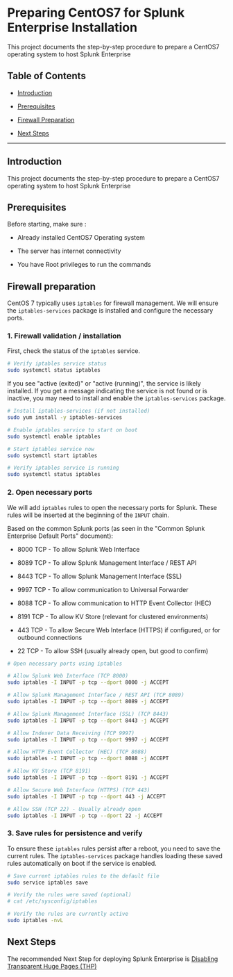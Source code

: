 # Preparing CentOS7 for Splunk Enterprise Installation

This project documents the step-by-step procedure to prepare a CentOS7 operating system to host Splunk Enterprise

## Table of Contents

* [Introduction](#introduction)

* [Prerequisites](#prerequisites)

* [Firewall Preparation](#firewall-preparation)

* [Next Steps](#next-steps)

---

## Introduction

This project documents the step-by-step procedure to prepare a CentOS7 operating system to host Splunk Enterprise

## Prerequisites

Before starting, make sure :

* Already installed CentOS7 Operating system

* The server has internet connectivity

* You have Root privileges to run the commands

## Firewall preparation

CentOS 7 typically uses `iptables` for firewall management. We will ensure the `iptables-services` package is installed and configure the necessary ports.

### 1. Firewall validation / installation

First, check the status of the `iptables` service.

```bash
# Verify iptables service status
sudo systemctl status iptables
```

If you see "active (exited)" or "active (running)", the service is likely installed. If you get a message indicating the service is not found or is inactive, you may need to install and enable the `iptables-services` package.

```bash
# Install iptables-services (if not installed)
sudo yum install -y iptables-services

# Enable iptables service to start on boot
sudo systemctl enable iptables

# Start iptables service now
sudo systemctl start iptables

# Verify iptables service is running
sudo systemctl status iptables
```

### 2. Open necessary ports

We will add `iptables` rules to open the necessary ports for Splunk. These rules will be inserted at the beginning of the `INPUT` chain.

Based on the common Splunk ports (as seen in the "Common Splunk Enterprise Default Ports" document):

* 8000 TCP - To allow Splunk Web Interface

* 8089 TCP - To allow Splunk Management Interface / REST API
  
* 8443 TCP - To allow Splunk Management Interface (SSL)

* 9997 TCP - To allow communication to Universal Forwarder

* 8088 TCP - To allow communication to HTTP Event Collector (HEC)

* 8191 TCP - To allow KV Store (relevant for clustered environments)

* 443 TCP - To allow Secure Web Interface (HTTPS) if configured, or for outbound connections

* 22 TCP - To allow SSH (usually already open, but good to confirm)

```bash
# Open necessary ports using iptables

# Allow Splunk Web Interface (TCP 8000)
sudo iptables -I INPUT -p tcp --dport 8000 -j ACCEPT

# Allow Splunk Management Interface / REST API (TCP 8089)
sudo iptables -I INPUT -p tcp --dport 8089 -j ACCEPT

# Allow Splunk Management Interface (SSL) (TCP 8443)
sudo iptables -I INPUT -p tcp --dport 8443 -j ACCEPT

# Allow Indexer Data Receiving (TCP 9997)
sudo iptables -I INPUT -p tcp --dport 9997 -j ACCEPT

# Allow HTTP Event Collector (HEC) (TCP 8088)
sudo iptables -I INPUT -p tcp --dport 8088 -j ACCEPT

# Allow KV Store (TCP 8191)
sudo iptables -I INPUT -p tcp --dport 8191 -j ACCEPT

# Allow Secure Web Interface (HTTPS) (TCP 443)
sudo iptables -I INPUT -p tcp --dport 443 -j ACCEPT

# Allow SSH (TCP 22) - Usually already open
sudo iptables -I INPUT -p tcp --dport 22 -j ACCEPT
```

### 3. Save rules for persistence and verify

To ensure these `iptables` rules persist after a reboot, you need to save the current rules. The `iptables-services` package handles loading these saved rules automatically on boot if the service is enabled.

```bash
# Save current iptables rules to the default file
sudo service iptables save

# Verify the rules were saved (optional)
# cat /etc/sysconfig/iptables

# Verify the rules are currently active
sudo iptables -nvL
```

## Next Steps

The recommended Next Step for deploying Splunk Enterprise is [Disabling Transparent Huge Pages (THP)](https://github.com/splunkcep/splunk_platform/blob/main/OS_preparation/Disable_THP_EN.md)
